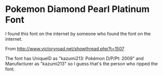 Pokemon Diamond Pearl Platinum Font
===================================

I found this font on the internet by someone who found the font on the internet.

From http://www.victoryroad.net/showthread.php?t=1507

The font has UniqueID as "kazumi213: Pokémon D/P/Pt: 2009" and Manufacturer as "kazumi213" so I guess that's the person who ripped the font.

